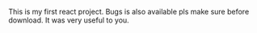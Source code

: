This is my first react project.
Bugs is also available pls make sure before download.
It was very useful to you.
